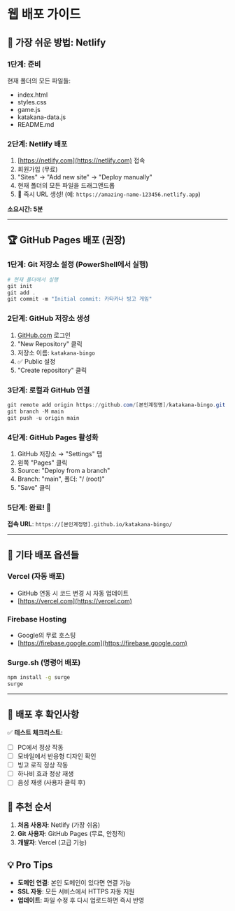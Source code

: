 # 웹 배포 가이드

## 🚀 가장 쉬운 방법: Netlify

### 1단계: 준비
현재 폴더의 모든 파일들:
- index.html
- styles.css
- game.js
- katakana-data.js
- README.md

### 2단계: Netlify 배포
1. [https://netlify.com](https://netlify.com) 접속
2. 회원가입 (무료)
3. "Sites" → "Add new site" → "Deploy manually"
4. 현재 폴더의 모든 파일을 드래그앤드롭
5. 🎉 즉시 URL 생성! (예: `https://amazing-name-123456.netlify.app`)

**소요시간: 5분**

---

## 🏆 GitHub Pages 배포 (권장)

### 1단계: Git 저장소 설정 (PowerShell에서 실행)
```powershell
# 현재 폴더에서 실행
git init
git add .
git commit -m "Initial commit: 카타카나 빙고 게임"
```

### 2단계: GitHub 저장소 생성
1. [GitHub.com](https://github.com) 로그인
2. "New Repository" 클릭
3. 저장소 이름: `katakana-bingo`
4. ✅ Public 설정
5. "Create repository" 클릭

### 3단계: 로컬과 GitHub 연결
```powershell
git remote add origin https://github.com/[본인계정명]/katakana-bingo.git
git branch -M main  
git push -u origin main
```

### 4단계: GitHub Pages 활성화
1. GitHub 저장소 → "Settings" 탭
2. 왼쪽 "Pages" 클릭
3. Source: "Deploy from a branch"
4. Branch: "main", 폴더: "/ (root)"
5. "Save" 클릭

### 5단계: 완료! 🎉
**접속 URL**: `https://[본인계정명].github.io/katakana-bingo/`

---

## 🌟 기타 배포 옵션들

### Vercel (자동 배포)
- GitHub 연동 시 코드 변경 시 자동 업데이트
- [https://vercel.com](https://vercel.com)

### Firebase Hosting
- Google의 무료 호스팅
- [https://firebase.google.com](https://firebase.google.com)

### Surge.sh (명령어 배포)
```bash
npm install -g surge
surge
```

---

## 📱 배포 후 확인사항

✅ **테스트 체크리스트:**
- [ ] PC에서 정상 작동
- [ ] 모바일에서 반응형 디자인 확인
- [ ] 빙고 로직 정상 작동
- [ ] 하나비 효과 정상 재생
- [ ] 음성 재생 (사용자 클릭 후)

## 🎯 추천 순서

1. **처음 사용자**: Netlify (가장 쉬움)
2. **Git 사용자**: GitHub Pages (무료, 안정적)
3. **개발자**: Vercel (고급 기능)

## 💡 Pro Tips

- **도메인 연결**: 본인 도메인이 있다면 연결 가능
- **SSL 자동**: 모든 서비스에서 HTTPS 자동 지원
- **업데이트**: 파일 수정 후 다시 업로드하면 즉시 반영
